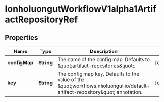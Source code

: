 

# IonholuongutWorkflowV1alpha1ArtifactRepositoryRef


## Properties

Name | Type | Description | Notes
------------ | ------------- | ------------- | -------------
**configMap** | **String** | The name of the config map. Defaults to \&quot;artifact-repositories\&quot;. |  [optional]
**key** | **String** | The config map key. Defaults to the value of the \&quot;workflows.nholuongut.io/default-artifact-repository\&quot; annotation. |  [optional]



